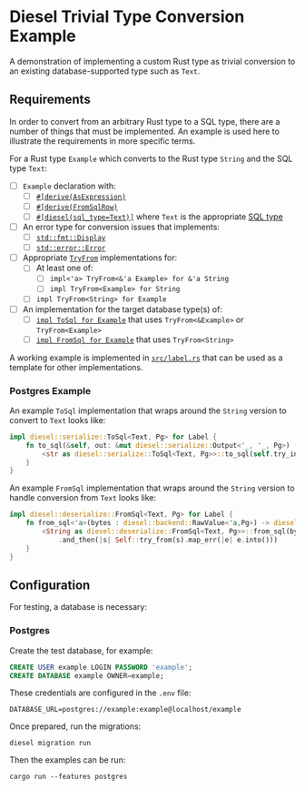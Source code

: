 # Diesel Trivial Type Conversion Example

A demonstration of implementing a custom Rust type as trivial conversion to
an existing database-supported type such as `Text`.

## Requirements

In order to convert from an arbitrary Rust type to a SQL type, there are a
number of things that must be implemented. An example is used here to
illustrate the requirements in more specific terms.

For a Rust type `Example` which converts to the Rust type `String`
and the SQL type `Text`:

- [ ] `Example` declaration with:
  - [ ] [`#[derive(AsExpression)`](https://docs.diesel.rs/2.0.x/diesel/expression/derive.AsExpression.html)
  - [ ] [`#[derive(FromSqlRow)`](https://docs.diesel.rs/2.0.x/diesel/deserialize/derive.FromSqlRow.html)
  - [ ] [`#[diesel(sql_type=Text)]`](https://docs.diesel.rs/diesel/sql_types/index.html) where `Text` is the appropriate [SQL type](https://docs.diesel.rs/diesel/sql_types/index.html)
- [ ] An error type for conversion issues that implements:
  - [ ] [`std::fmt::Display`](https://doc.rust-lang.org/std/fmt/trait.Display.html)
  - [ ] [`std::error::Error`](https://doc.rust-lang.org/std/fmt/struct.Error.html)
- [ ] Appropriate [`TryFrom`](https://doc.rust-lang.org/std/convert/trait.TryFrom.html) implementations for:
  - [ ] At least one of:
    - [ ] `impl<'a> TryFrom<&'a Example> for &'a String`
    - [ ] `impl TryFrom<Example> for String`
  - [ ] `impl TryFrom<String> for Example`
- [ ] An implementation for the target database type(s) of:
  - [ ] [`impl ToSql for Example`](https://docs.diesel.rs/2.0.x/diesel/serialize/trait.ToSql.html) that uses `TryFrom<&Example>` or `TryFrom<Example>`
  - [ ] [`impl FromSql for Example`](https://docs.diesel.rs/2.0.x/diesel/deserialize/trait.FromSql.html) that uses `TryFrom<String>`

A working example is implemented in [`src/label.rs`](src/label.rs) that can be
used as a template for other implementations.

### Postgres Example

An example `ToSql` implementation that wraps around the `String` version to
convert to `Text` looks like:

```rust
impl diesel::serialize::ToSql<Text, Pg> for Label {
    fn to_sql(&self, out: &mut diesel::serialize::Output<'_, '_, Pg>) -> diesel::serialize::Result {
        <str as diesel::serialize::ToSql<Text, Pg>>::to_sql(self.try_into()?, &mut out.reborrow())
    }
}
```

An example `FromSql` implementation that wraps around the `String` version to
handle conversion from `Text` looks like:

```rust
impl diesel::deserialize::FromSql<Text, Pg> for Label {
    fn from_sql<'a>(bytes : diesel::backend::RawValue<'a,Pg>) -> diesel::deserialize::Result<Self> {
        <String as diesel::deserialize::FromSql<Text, Pg>>::from_sql(bytes)
            .and_then(|s| Self::try_from(s).map_err(|e| e.into()))
    }
}
```

## Configuration

For testing, a database is necessary:

### Postgres

Create the test database, for example:

```sql
CREATE USER example LOGIN PASSWORD 'example';
CREATE DATABASE example OWNER=example;
```

These credentials are configured in the `.env` file:

```
DATABASE_URL=postgres://example:example@localhost/example
```

Once prepared, run the migrations:

```shell
diesel migration run
```

Then the examples can be run:

```shell
cargo run --features postgres
```
